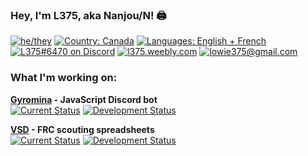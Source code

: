 ### Hey, I'm L375, aka Nanjou/N! 🖨️

[![he/they][pronouns]][pronouns]
[![Country: Canada][country]][country]
[![Languages: English + French][lang]][lang]  
[![L375#6470 on Discord][discord]](https://discord.com)
[![l375.weebly.com][website]](https://l375.weebly.com)
[![lowie375@gmail.com][email]](mailto:lowie375@gmail.com)

### What I'm working on:

**[Gyromina](https://github.com/lowie375/gyromina) - JavaScript Discord bot**  
[![Current Status][gyr-now]][gyr-now]
[![Development Status][gyr-dev]][gyr-dev]

**[VSD](https://github.com/lowie375/vsd) - FRC scouting spreadsheets**  
[![Current Status][vsd-now]][vsd-now]
[![Development Status][vsd-dev]][vsd-dev]

<!-- Badges -->
[pronouns]: https://img.shields.io/badge/pronouns-he%2Fthey-e34fcd
[country]: https://img.shields.io/badge/country-canada-f24040
[lang]: https://img.shields.io/badge/languages-english%20%2B%20fran%C3%A7ais-f39316
[discord]: https://img.shields.io/badge/discord-L375%236740-%237289DA
[website]: https://img.shields.io/badge/website-l375.weebly.com-009663
[email]: https://img.shields.io/badge/email-lowie375%40gmail.com-b84de6

[gyr-now]: https://img.shields.io/badge/currently-online-brightgreen
[vsd-now]: https://img.shields.io/badge/currently-archived-blueviolet

[gyr-dev]: https://img.shields.io/badge/development-on%20hold-yellow
[vsd-dev]: https://img.shields.io/badge/development-completed-lightgrey
